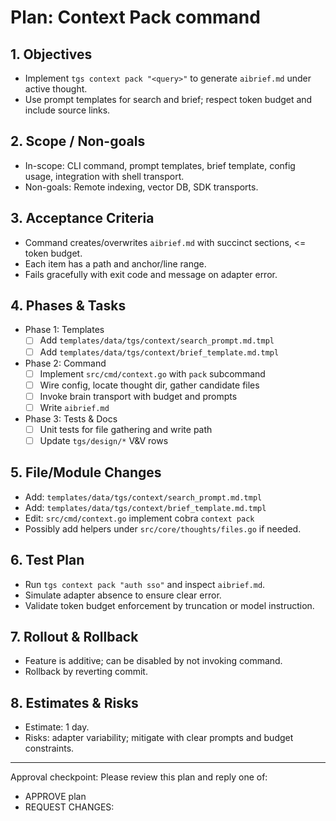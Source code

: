 # Plan: Context Pack command

## 1. Objectives
- Implement `tgs context pack "<query>"` to generate `aibrief.md` under active thought.  
- Use prompt templates for search and brief; respect token budget and include source links.

## 2. Scope / Non-goals
- In-scope: CLI command, prompt templates, brief template, config usage, integration with shell transport.  
- Non-goals: Remote indexing, vector DB, SDK transports.

## 3. Acceptance Criteria
- Command creates/overwrites `aibrief.md` with succinct sections, <= token budget.  
- Each item has a path and anchor/line range.  
- Fails gracefully with exit code and message on adapter error.

## 4. Phases & Tasks
- Phase 1: Templates
  - [ ] Add `templates/data/tgs/context/search_prompt.md.tmpl`
  - [ ] Add `templates/data/tgs/context/brief_template.md.tmpl`
- Phase 2: Command
  - [ ] Implement `src/cmd/context.go` with `pack` subcommand
  - [ ] Wire config, locate thought dir, gather candidate files
  - [ ] Invoke brain transport with budget and prompts
  - [ ] Write `aibrief.md`
- Phase 3: Tests & Docs
  - [ ] Unit tests for file gathering and write path
  - [ ] Update `tgs/design/*` V&V rows

## 5. File/Module Changes
- Add: `templates/data/tgs/context/search_prompt.md.tmpl`  
- Add: `templates/data/tgs/context/brief_template.md.tmpl`  
- Edit: `src/cmd/context.go` implement cobra `context pack`  
- Possibly add helpers under `src/core/thoughts/files.go` if needed.

## 6. Test Plan
- Run `tgs context pack "auth sso"` and inspect `aibrief.md`.  
- Simulate adapter absence to ensure clear error.  
- Validate token budget enforcement by truncation or model instruction.

## 7. Rollout & Rollback
- Feature is additive; can be disabled by not invoking command.  
- Rollback by reverting commit.

## 8. Estimates & Risks
- Estimate: 1 day.  
- Risks: adapter variability; mitigate with clear prompts and budget constraints.

---
Approval checkpoint: Please review this plan and reply one of:
- APPROVE plan
- REQUEST CHANGES: <notes>
